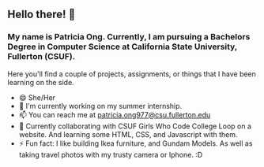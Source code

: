 ## Hello there!  👋

<!--
**patriciaong977/patriciaong977** is a ✨ _special_ ✨ repository because its `README.md` (this file) appears on your GitHub profile.

Here are some ideas to get you started:

- 🔭 I’m currently working on ...
- 🌱 I’m currently learning ...
- 👯 I’m looking to collaborate on ...
- 🤔 I’m looking for help with ...
- 💬 Ask me about ...
- 📫 How to reach me: ...
- 😄 Pronouns: ...
- ⚡ Fun fact: ...
-->

### My name is Patricia Ong. Currently, I am pursuing a Bachelors Degree in Computer Science at California State University, Fullerton (CSUF).
Here you'll find a couple of projects, assignments, or things that I have been learning on the side. 

- 😄 She/Her
- 🌱 I'm currently working on my summer internship. 
- 📫 You can reach me at patricia.ong977@csu.fullerton.edu
- 👯 Currently collaborating with CSUF Girls Who Code College Loop on a website. And learning some HTML, CSS, and Javascript with them. 
- ⚡ Fun fact: I like building Ikea furniture, and Gundam Models. As well as taking travel photos with my trusty camera or Iphone. :D
